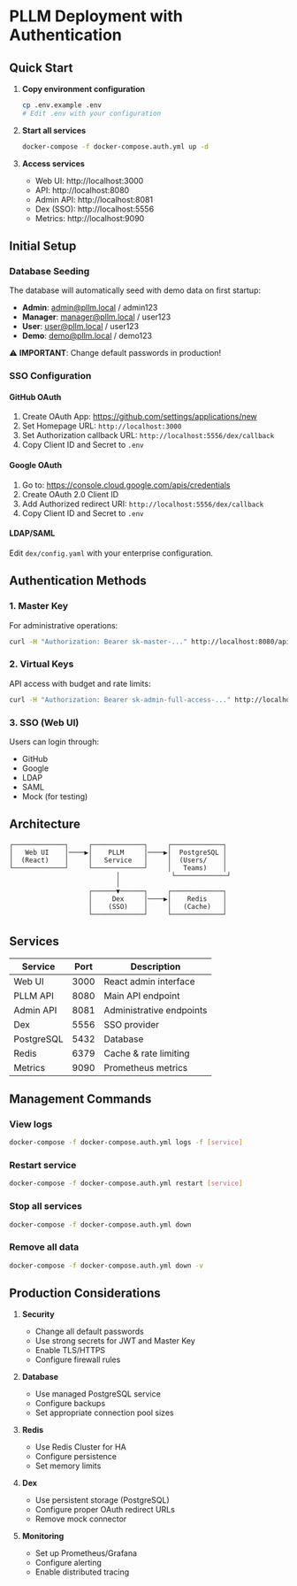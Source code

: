 # PLLM Deployment with Authentication

## Quick Start

1. **Copy environment configuration**
   ```bash
   cp .env.example .env
   # Edit .env with your configuration
   ```

2. **Start all services**
   ```bash
   docker-compose -f docker-compose.auth.yml up -d
   ```

3. **Access services**
   - Web UI: http://localhost:3000
   - API: http://localhost:8080
   - Admin API: http://localhost:8081
   - Dex (SSO): http://localhost:5556
   - Metrics: http://localhost:9090

## Initial Setup

### Database Seeding
The database will automatically seed with demo data on first startup:
- **Admin**: admin@pllm.local / admin123
- **Manager**: manager@pllm.local / user123
- **User**: user@pllm.local / user123
- **Demo**: demo@pllm.local / demo123

⚠️ **IMPORTANT**: Change default passwords in production!

### SSO Configuration

#### GitHub OAuth
1. Create OAuth App: https://github.com/settings/applications/new
2. Set Homepage URL: `http://localhost:3000`
3. Set Authorization callback URL: `http://localhost:5556/dex/callback`
4. Copy Client ID and Secret to `.env`

#### Google OAuth
1. Go to: https://console.cloud.google.com/apis/credentials
2. Create OAuth 2.0 Client ID
3. Add Authorized redirect URI: `http://localhost:5556/dex/callback`
4. Copy Client ID and Secret to `.env`

#### LDAP/SAML
Edit `dex/config.yaml` with your enterprise configuration.

## Authentication Methods

### 1. Master Key
For administrative operations:
```bash
curl -H "Authorization: Bearer sk-master-..." http://localhost:8080/api/...
```

### 2. Virtual Keys
API access with budget and rate limits:
```bash
curl -H "Authorization: Bearer sk-admin-full-access-..." http://localhost:8080/api/...
```

### 3. SSO (Web UI)
Users can login through:
- GitHub
- Google
- LDAP
- SAML
- Mock (for testing)

## Architecture

```
┌─────────────┐     ┌─────────────┐     ┌─────────────┐
│   Web UI    │────▶│    PLLM     │────▶│  PostgreSQL │
│  (React)    │     │   Service   │     │  (Users/    │
└─────────────┘     └─────────────┘     │   Teams)    │
                           │             └─────────────┘
                           │
                    ┌──────▼──────┐     ┌─────────────┐
                    │     Dex     │────▶│    Redis    │
                    │    (SSO)    │     │   (Cache)   │
                    └─────────────┘     └─────────────┘
```

## Services

| Service | Port | Description |
|---------|------|-------------|
| Web UI | 3000 | React admin interface |
| PLLM API | 8080 | Main API endpoint |
| Admin API | 8081 | Administrative endpoints |
| Dex | 5556 | SSO provider |
| PostgreSQL | 5432 | Database |
| Redis | 6379 | Cache & rate limiting |
| Metrics | 9090 | Prometheus metrics |

## Management Commands

### View logs
```bash
docker-compose -f docker-compose.auth.yml logs -f [service]
```

### Restart service
```bash
docker-compose -f docker-compose.auth.yml restart [service]
```

### Stop all services
```bash
docker-compose -f docker-compose.auth.yml down
```

### Remove all data
```bash
docker-compose -f docker-compose.auth.yml down -v
```

## Production Considerations

1. **Security**
   - Change all default passwords
   - Use strong secrets for JWT and Master Key
   - Enable TLS/HTTPS
   - Configure firewall rules

2. **Database**
   - Use managed PostgreSQL service
   - Configure backups
   - Set appropriate connection pool sizes

3. **Redis**
   - Use Redis Cluster for HA
   - Configure persistence
   - Set memory limits

4. **Dex**
   - Use persistent storage (PostgreSQL)
   - Configure proper OAuth redirect URLs
   - Remove mock connector

5. **Monitoring**
   - Set up Prometheus/Grafana
   - Configure alerting
   - Enable distributed tracing